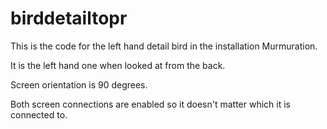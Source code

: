 # birddetailtopr

This is the code for the left hand detail bird in the installation Murmuration. 

It is the left hand one when looked at from the back. 

Screen orientation is 90 degrees. 

Both screen connections are enabled so it doesn't matter which it is connected to.
